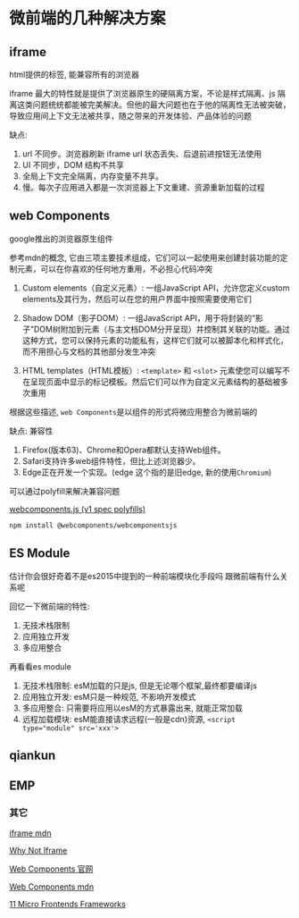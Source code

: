 # 微前端的几种解决方案

## iframe

html提供的标签, 能兼容所有的浏览器

iframe 最大的特性就是提供了浏览器原生的硬隔离方案，不论是样式隔离、js 隔离这类问题统统都能被完美解决。但他的最大问题也在于他的隔离性无法被突破，导致应用间上下文无法被共享，随之带来的开发体验、产品体验的问题

缺点:

  1. url 不同步。浏览器刷新 iframe url 状态丢失、后退前进按钮无法使用
  2. UI 不同步，DOM 结构不共享
  3. 全局上下文完全隔离，内存变量不共享。
  4. 慢。每次子应用进入都是一次浏览器上下文重建、资源重新加载的过程

## web Components

google推出的浏览器原生组件

参考mdn的概念, 它由三项主要技术组成，它们可以一起使用来创建封装功能的定制元素，可以在你喜欢的任何地方重用，不必担心代码冲突

1. Custom elements（自定义元素）: 一组JavaScript API，允许您定义custom elements及其行为，然后可以在您的用户界面中按照需要使用它们

2. Shadow DOM（影子DOM）: 一组JavaScript API，用于将封装的“影子”DOM树附加到元素（与主文档DOM分开呈现）并控制其关联的功能。通过这种方式，您可以保持元素的功能私有，这样它们就可以被脚本化和样式化，而不用担心与文档的其他部分发生冲突

3. HTML templates（HTML模板）: `<template>` 和 `<slot>` 元素使您可以编写不在呈现页面中显示的标记模板。然后它们可以作为自定义元素结构的基础被多次重用

根据这些描述,  `web Components`是以组件的形式将微应用整合为微前端的

缺点: 兼容性

  1. Firefox(版本63)、Chrome和Opera都默认支持Web组件。
  2. Safari支持许多web组件特性，但比上述浏览器少。
  3. Edge正在开发一个实现。(edge 这个指的是旧edge, 新的使用`Chromium`)

可以通过polyfill来解决兼容问题

[webcomponents.js (v1 spec polyfills)](https://github.com/webcomponents/polyfills/tree/master/packages/webcomponentsjs)

```sh
npm install @webcomponents/webcomponentsjs

```

## ES Module

估计你会很好奇着不是es2015中提到的一种前端模块化手段吗 跟微前端有什么关系呢

回忆一下微前端的特性:

  1. 无技术栈限制
  2. 应用独立开发
  3. 多应用整合

再看看es module

  1. 无技术栈限制: esM加载的只是js, 但是无论哪个框架,最终都要编译js
  2. 应用独立开发: esM只是一种规范, 不影响开发模式
  3. 多应用整合: 只需要将应用以esM的方式暴露出来, 就能正常加载
  4. 远程加载模块: esM能直接请求远程(一般是cdn)资源, `<script type="module" src='xxx'>`

## qiankun

## EMP

### 其它

[iframe mdn](https://developer.mozilla.org/zh-CN/docs/Web/HTML/Element/iframe)

[Why Not Iframe](https://www.yuque.com/kuitos/gky7yw/gesexv)

[Web Components 官网](https://www.webcomponents.org/)

[Web Components mdn](https://developer.mozilla.org/zh-CN/docs/Web/Web_Components)

[11 Micro Frontends Frameworks](https://itnext.io/11-micro-frontends-frameworks-you-should-know-b66913b9cd20)
